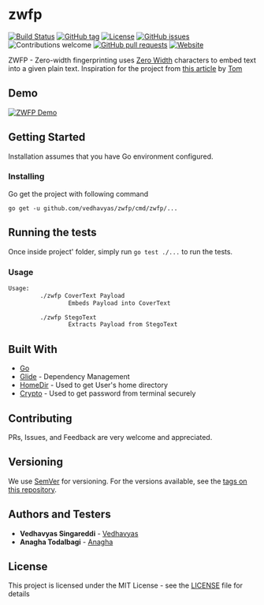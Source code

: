 # zwfp
[![Build Status](https://travis-ci.org/vedhavyas/zwfp.svg?branch=master)](https://travis-ci.org/vedhavyas/zwfp)
[![GitHub tag](https://img.shields.io/github/tag/vedhavyas/zwfp.svg)](https://github.com/vedhavyas/zwfp/tags)
[![License](https://img.shields.io/badge/license-MIT-blue.svg)](https://opensource.org/licenses/MIT)
[![GitHub issues](https://img.shields.io/github/issues/vedhavyas/zwfp.svg)](https://github.com/vedhavyas/zwfp/issues)
![Contributions welcome](https://img.shields.io/badge/contributions-welcome-orange.svg)
[![GitHub pull requests](https://img.shields.io/github/issues-pr/vedhavyas/zwfp.svg)](https://github.com/vedhavyas/zwfp/pulls)
[![Website](https://img.shields.io/website-up-down-green-red/http/vedhavyas.com.svg?label=my-website)](https://vedhavyas.com)

ZWFP - Zero-width fingerprinting uses [Zero Width](https://en.wikipedia.org/wiki/Zero_width) characters to embed text into a given plain text.
Inspiration for the project from [this article](https://medium.com/@umpox/be-careful-what-you-copy-invisibly-inserting-usernames-into-text-with-zero-width-characters-18b4e6f17b66) by [Tom](https://medium.com/@umpox)

## Demo
[![ZWFP Demo](https://media.giphy.com/media/1UN2yRCa8bGpJ4umXt/giphy.gif)](https://youtu.be/3V6ohXMTP3Y)

## Getting Started

Installation assumes that you have Go environment configured.
 
### Installing

Go get the project with following command

```
go get -u github.com/vedhavyas/zwfp/cmd/zwfp/...
```

## Running the tests

Once inside project' folder, simply run `go test ./...` to run the tests.

### Usage

```bash
Usage:
         ./zwfp CoverText Payload
                 Embeds Payload into CoverText

         ./zwfp StegoText
                 Extracts Payload from StegoText
```

## Built With

* [Go](https://golang.org/)
* [Glide](https://glide.sh/) - Dependency Management
* [HomeDir](https://github.com/mitchellh/go-homedir) - Used to get User's home directory
* [Crypto](https://golang.org/x/crypto) - Used to get password from terminal securely

## Contributing

PRs, Issues, and Feedback are very welcome and appreciated.

## Versioning

We use [SemVer](http://semver.org/) for versioning. For the versions available, see the [tags on this repository](https://github.com/vedhavyas/twothy/tags). 

## Authors and Testers

* **Vedhavyas Singareddi** - [Vedhavyas](https://github.com/vedhavyas)
* **Anagha Todalbagi** - [Anagha](https://github.com/anagha-todalbagi)

## License

This project is licensed under the MIT License - see the [LICENSE](LICENSE) file for details
